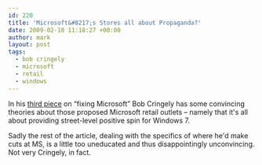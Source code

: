 ```yaml
---
id: 220
title: 'Microsoft&#8217;s Stores all about Propaganda?'
date: 2009-02-18 11:18:27 +00:00
author: mark
layout: post
tags:
  - bob cringely
  - microsoft
  - retail
  - windows
---
```

In his [third piece](http://www.cringely.com/2009/02/the-bentonville-mafia/) on &#8220;fixing Microsoft&#8221; Bob Cringely has some convincing theories about those proposed Microsoft retail outlets &#8211; namely that it's all about providing street-level positive spin for Windows 7.

Sadly the rest of the article, dealing with the specifics of where he'd make cuts at MS, is a little too uneducated and thus disappointingly unconvincing. Not very Cringely, in fact.
